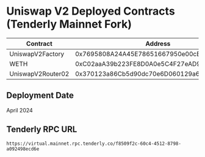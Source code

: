 # Uniswap V2 Deployed Contracts (Tenderly Mainnet Fork)

| Contract | Address |
|----------|---------|
| UniswapV2Factory | 0x7695808A24A45E78651667950e00cBef95E8B661 |
| WETH | 0xC02aaA39b223FE8D0A0e5C4F27eAD9083C756Cc2 |
| UniswapV2Router02 | 0x370123a86Cb5d90dc70e6D060129a6CDaF2d3c6a |

## Deployment Date
April 2024

## Tenderly RPC URL
```
https://virtual.mainnet.rpc.tenderly.co/f8509f2c-60c4-4512-8798-a092498ecd6e
```



